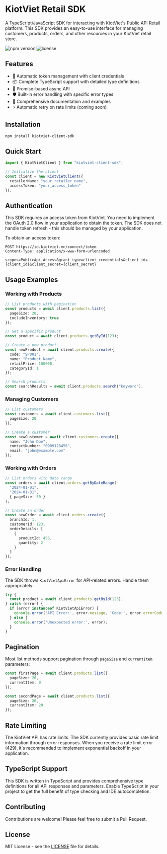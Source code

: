 # KiotViet Retail SDK

A TypeScript/JavaScript SDK for interacting with KiotViet's Public API Retail platform. This SDK provides an easy-to-use interface for managing customers, products, orders, and other resources in your KiotViet retail store.

![npm version](https://img.shields.io/npm/v/kiotviet-client-sdk)
![license](https://img.shields.io/npm/l/kiotviet-client-sdk)

## Features

- 🔐 Automatic token management with client credentials
- 📦 Complete TypeScript support with detailed type definitions
- 🚀 Promise-based async API
- 🛡️ Built-in error handling with specific error types
- 📝 Comprehensive documentation and examples
- ⚡ Automatic retry on rate limits (coming soon)

## Installation

```bash
npm install kiotviet-client-sdk
```

## Quick Start

```typescript
import { KiotVietClient } from "kiotviet-client-sdk";

// Initialize the client
const client = new KiotVietClient({
  retailerName: "your_retailer_name",
  accessToken: "your_access_token"
});
```

## Authentication

This SDK requires an access token from KiotViet. You need to implement the OAuth 2.0 flow in your application to obtain the token. The SDK does not handle token refresh - this should be managed by your application.

To obtain an access token:

```http
POST https://id.kiotviet.vn/connect/token
Content-Type: application/x-www-form-urlencoded

scopes=PublicApi.Access&grant_type=client_credentials&client_id={client_id}&client_secret={client_secret}
```

## Usage Examples

### Working with Products

```typescript
// List products with pagination
const products = await client.products.list({
  pageSize: 20,
  includeInventory: true
});

// Get a specific product
const product = await client.products.getById(123);

// Create a new product
const newProduct = await client.products.create({
  code: "SP001",
  name: "Product Name",
  retailPrice: 100000,
  categoryId: 1
});

// Search products
const searchResults = await client.products.search("keyword");
```

### Managing Customers

```typescript
// List customers
const customers = await client.customers.list({
  pageSize: 20
});

// Create a customer
const newCustomer = await client.customers.create({
  name: "John Doe",
  contactNumber: "0909123456",
  email: "john@example.com"
});
```

### Working with Orders

```typescript
// List orders with date range
const orders = await client.orders.getByDateRange(
  "2024-01-01",
  "2024-01-31",
  { pageSize: 50 }
);

// Create an order
const newOrder = await client.orders.create({
  branchId: 1,
  customerId: 123,
  orderDetails: [
    {
      productId: 456,
      quantity: 2
    }
  ]
});
```

### Error Handling

The SDK throws `KiotVietApiError` for API-related errors. Handle them appropriately:

```typescript
try {
  const product = await client.products.getById(123);
} catch (error) {
  if (error instanceof KiotVietApiError) {
    console.error('API Error:', error.message, 'Code:', error.errorCode);
  } else {
    console.error('Unexpected error:', error);
  }
}
```

## Pagination

Most list methods support pagination through `pageSize` and `currentItem` parameters:

```typescript
const firstPage = await client.products.list({
  pageSize: 20,
  currentItem: 0
});

const secondPage = await client.products.list({
  pageSize: 20,
  currentItem: 20
});
```

## Rate Limiting

The KiotViet API has rate limits. The SDK currently provides basic rate limit information through error responses. When you receive a rate limit error (429), it's recommended to implement exponential backoff in your application.

## TypeScript Support

This SDK is written in TypeScript and provides comprehensive type definitions for all API responses and parameters. Enable TypeScript in your project to get the full benefit of type checking and IDE autocompletion.

## Contributing

Contributions are welcome! Please feel free to submit a Pull Request.

## License

MIT License - see the [LICENSE](LICENSE) file for details.
